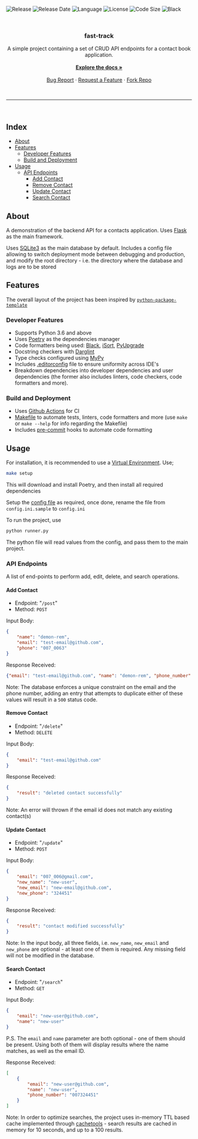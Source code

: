 ![Release][latest-release]
![Release Date][release-date]
![Language][language]
![License][license]
![Code Size][code-size]
![Black][black]

<!-- PROJECT LOGO -->
<br />
<p align="center">
  <h3 align="center">fast-track</h3>

  <p align="center">
    A simple project containing a set of CRUD API endpoints for a contact book application.    
    <br><br>
    <a href="https://github.com/demon-rem/fast-track/"><strong>Explore the docs »</strong></a>
    <br />
    <br />
    <a href="https://github.com/demon-rem/fast-track/issues">Bug Report</a>
    ·
    <a href="https://github.com/demon-rem/fast-track/issues">Request a Feature</a>
    ·
    <a href="https://github.com/demon-rem/fast-track/fork">Fork Repo</a>

  </p>
</p>
<br>

---
<br>

## Index

- [About](#about)
- [Features](#features)
  - [Developer Features](#developer-features)
  - [Build and Deployment](#build-and-deployment)
- [Usage](#usage)
  - [API Endpoints](#api-endpoints)
    - [Add Contact](#add-contact)
    - [Remove Contact](#remove-contact)
    - [Update Contact](#update-contact)
    - [Search Contact](#search-contact)

## About

A demonstration of the backend API for a contacts application. Uses [Flask](https://palletsprojects.com/p/flask/) as the main framework.

Uses [SQLite3](https://www.sqlite.org/index.html) as the main database by default. Includes a config file allowing to switch deployment mode between debugging and production, and modify the root directory - i.e. the directory where the database and logs are to be stored

## Features
The overall layout of the project has been inspired by [`python-package-template`](https://github.com/TezRomacH/python-package-template)

### Developer Features

- Supports Python 3.6 and above
- Uses [Poetry](https://python-poetry.org/) as the dependencies manager
- Code formatters being used: [Black](https://github.com/psf/black), [iSort](https://github.com/timothycrosley/isort), [PyUpgrade](https://github.com/asottile/pyupgrade)
- Docstring checkers with [Darglint](https://github.com/terrencepreilly/darglint)
- Type checks configured using [MyPy](https://mypy.readthedocs.io/)
- Includes [.editorconfig](https://github.com/demon-rem/fast-track/blob/master/.editorconfig) file to ensure uniformity across IDE's
- Breakdown dependencies into developer dependencies and user dependencies (the former also includes linters, code checkers, code formatters and more).

### Build and Deployment

- Uses [Github Actions](https://github.com/actions) for CI
- [Makefile](https://github.com/demon-rem/fast-track/blob/master/.editorconfig) to automate tests, linters, code formatters and more (use `make` or `make --help` for info regarding the Makefile)
- Includes [pre-commit](https://pre-commit.com/) hooks to automate code formatting

## Usage

For installation, it is recommended to use a [Virtual Environment](https://packaging.python.org/guides/installing-using-pip-and-virtual-environments/). Use;

```bash
make setup
```

This will download and install Poetry, and then install all required dependencies

Setup the [config file](https://github.com/demon-rem/fast-track/blob/master/config.ini.sample) as required, once done, rename the file from `config.ini.sample` to `config.ini`

To run the project, use
```bash
python runner.py
```

The python file will read values from the config, and pass them to the main project.

### API Endpoints

A list of end-points to perform add, edit, delete, and search operations.

#### Add Contact
 - Endpoint: "`/post`"
 - Method: `POST`


Input Body:
```JSON
{
    "name": "demon-rem",
    "email": "test-email@github.com",
    "phone": "007_0063"
}
```

Response Received:
```JSON
{"email": "test-email@github.com", "name": "demon-rem", "phone_number": "007_0063"}
```

Note: The database enforces a unique constraint on the email and the phone number, adding an entry that attempts to duplicate either of these values will result in a `500` status code.

#### Remove Contact

 - Endpoint: "`/delete`"
 - Method: `DELETE` 

Input Body:
```JSON
{
    "email": "test-email@github.com"
}
```

Response Received:
```JSON
{
    "result": "deleted contact successfully"
}
```

Note: An error will thrown if the email id does not match any existing contact(s)

#### Update Contact

 - Endpoint: "`/update`"
 - Method: `POST`

Input Body:
```JSON
{
    "email": "007_006@gmail.com",
    "new_name": "new-user",
    "new_email": "new-email@github.com",
    "new_phone": "324451"
}
```

Response Received:
```JSON
{
    "result": "contact modified successfully"
}
```

Note: In the input body, all three fields, i.e. `new_name`, `new_email` and `new_phone` are optional - at least one of them is required. Any missing field will not be modified in the database.

#### Search Contact
 
 - Endpoint: "`/search`"
 - Method: `GET`

Input Body:
```JSON
{
    "email": "new-user@github.com",
    "name": "new-user"
}
```

P.S. The `email` and `name` parameter are both optional - one of them should be present. Using both of them will display results where the name matches, as well as the email ID.

Response Received:
```JSON
[
    {
        "email": "new-user@github.com",
        "name": "new-user",
        "phone_number": "007324451"
    }
]
```

Note: In order to optimize searches, the project uses in-memory TTL based cache implemented through [cachetools](https://github.com/tkem/cachetools) - search results are cached in memory for 10 seconds, and up to a 100 results.

[code-size]: https://img.shields.io/github/languages/code-size/demon-rem/fast-track?style=for-the-badge
[language]: https://img.shields.io/github/languages/top/demon-rem/fast-track?style=for-the-badge
[license]: https://img.shields.io/github/license/demon-rem/fast-track?style=for-the-badge
[latest-release]: https://img.shields.io/github/v/release/demon-rem/fast-track?style=for-the-badge
[release-date]: https://img.shields.io/github/release-date/demon-rem/fast-track?style=for-the-badge
[issues-url]: https://img.shields.io/github/issues-raw/demon-rem/fast-track?style=for-the-badge
[black]: https://img.shields.io/badge/code%20style-black-000000.svg?style=for-the-badge
